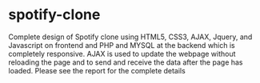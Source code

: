# spotify-clone
Complete design of Spotify clone using HTML5, CSS3, AJAX, Jquery, and Javascript on frontend and PHP and MYSQL at the backend which is completely responsive. AJAX is used to update the webpage without reloading the page and to send and receive the data after the page has loaded.
Please see the report for the complete details
